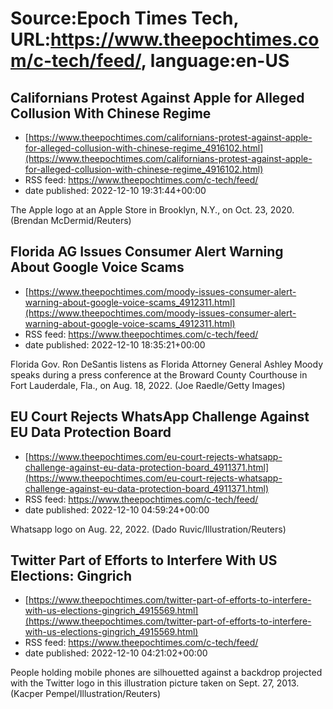 # Source:Epoch Times Tech, URL:https://www.theepochtimes.com/c-tech/feed/, language:en-US

## Californians Protest Against Apple for Alleged Collusion With Chinese Regime
 - [https://www.theepochtimes.com/californians-protest-against-apple-for-alleged-collusion-with-chinese-regime_4916102.html](https://www.theepochtimes.com/californians-protest-against-apple-for-alleged-collusion-with-chinese-regime_4916102.html)
 - RSS feed: https://www.theepochtimes.com/c-tech/feed/
 - date published: 2022-12-10 19:31:44+00:00

The Apple logo at an Apple Store in Brooklyn, N.Y., on Oct. 23, 2020.  (Brendan McDermid/Reuters)

## Florida AG Issues Consumer Alert Warning About Google Voice Scams
 - [https://www.theepochtimes.com/moody-issues-consumer-alert-warning-about-google-voice-scams_4912311.html](https://www.theepochtimes.com/moody-issues-consumer-alert-warning-about-google-voice-scams_4912311.html)
 - RSS feed: https://www.theepochtimes.com/c-tech/feed/
 - date published: 2022-12-10 18:35:21+00:00

Florida Gov. Ron DeSantis listens as Florida Attorney General Ashley Moody speaks during a press conference at the Broward County Courthouse in Fort Lauderdale, Fla., on Aug. 18, 2022. (Joe Raedle/Getty Images)

## EU Court Rejects WhatsApp Challenge Against EU Data Protection Board
 - [https://www.theepochtimes.com/eu-court-rejects-whatsapp-challenge-against-eu-data-protection-board_4911371.html](https://www.theepochtimes.com/eu-court-rejects-whatsapp-challenge-against-eu-data-protection-board_4911371.html)
 - RSS feed: https://www.theepochtimes.com/c-tech/feed/
 - date published: 2022-12-10 04:59:24+00:00

Whatsapp logo on Aug. 22, 2022. (Dado Ruvic/Illustration/Reuters)

## Twitter Part of Efforts to Interfere With US Elections: Gingrich
 - [https://www.theepochtimes.com/twitter-part-of-efforts-to-interfere-with-us-elections-gingrich_4915569.html](https://www.theepochtimes.com/twitter-part-of-efforts-to-interfere-with-us-elections-gingrich_4915569.html)
 - RSS feed: https://www.theepochtimes.com/c-tech/feed/
 - date published: 2022-12-10 04:21:02+00:00

People holding mobile phones are silhouetted against a backdrop projected with the Twitter logo in this illustration picture taken on Sept. 27, 2013. (Kacper Pempel/Illustration/Reuters)

